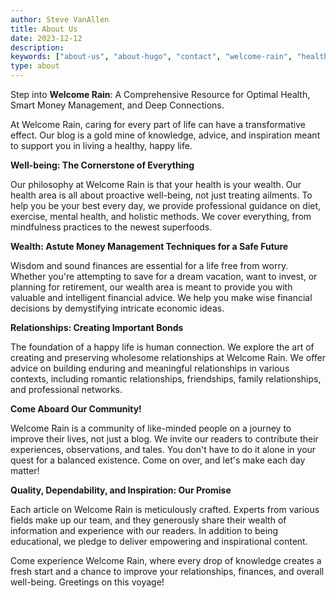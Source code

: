 ```yaml
---
author: Steve VanAllen
title: About Us
date: 2023-12-12
description:
keywords: ["about-us", "about-hugo", "contact", "welcome-rain", "health", "wealth", "relationships"]
type: about
---
```


Step into **Welcome Rain**: A Comprehensive Resource for Optimal Health, Smart Money Management, and Deep Connections.

At Welcome Rain, caring for every part of life can have a transformative effect. Our blog is a gold mine of knowledge, advice, and inspiration meant to support you in living a healthy, happy life.

**Well-being: The Cornerstone of Everything**

Our philosophy at Welcome Rain is that your health is your wealth. Our health area is all about proactive well-being, not just treating ailments. To help you be your best every day, we provide professional guidance on diet, exercise, mental health, and holistic methods. We cover everything, from mindfulness practices to the newest superfoods.

**Wealth: Astute Money Management Techniques for a Safe Future**

Wisdom and sound finances are essential for a life free from worry. Whether you're attempting to save for a dream vacation, want to invest, or planning for retirement, our wealth area is meant to provide you with valuable and intelligent financial advice. We help you make wise financial decisions by demystifying intricate economic ideas.

**Relationships: Creating Important Bonds**

The foundation of a happy life is human connection. We explore the art of creating and preserving wholesome relationships at Welcome Rain. We offer advice on building enduring and meaningful relationships in various contexts, including romantic relationships, friendships, family relationships, and professional networks.

**Come Aboard Our Community!**

Welcome Rain is a community of like-minded people on a journey to improve their lives, not just a blog. We invite our readers to contribute their experiences, observations, and tales. You don't have to do it alone in your quest for a balanced existence. Come on over, and let's make each day matter!

**Quality, Dependability, and Inspiration: Our Promise**

Each article on Welcome Rain is meticulously crafted. Experts from various fields make up our team, and they generously share their wealth of information and experience with our readers. In addition to being educational, we pledge to deliver empowering and inspirational content.

Come experience Welcome Rain, where every drop of knowledge creates a fresh start and a chance to improve your relationships, finances, and overall well-being. Greetings on this voyage!